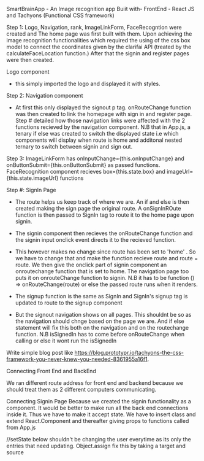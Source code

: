 SmartBrainApp - An Image recognition app
Buiit with- 
FrontEnd - React JS and Tachyons (Functional CSS framework) 

Step 1:
Logo, Navigation, rank, ImageLinkForm, FaceRecogntion were created and The home page was first built with them. Upon achieving the image recognition functionalities which required the using of the css box model to connect the coordinates given by the clarifai API (treated by the calculateFaceLocation function.) After that the signin and register pages were then created.

Logo component
- this simply imported the logo and displayed it with styles.

Step 2:
Navigation component
- At first this only displayed the signout p tag. onRouteChange function was then created to link the homepage with sign in and register page. Step # detailed how those navigation links were affected with the 2 functions recieved by the navigation component. 
N.B that in App.js, a tenary if else was created to switch the displayed state i.e which components will display when route is home and 
additonal nested ternary to switch between signin and sign out.  

Step 3:
ImageLinkForm has onInputChange={this.onInputChange} and onButtonSubmit={this.onButtonSubmit} as passed functions. 
FaceRecognition component recieves box={this.state.box} and imageUrl={this.state.imageUrl} functions

Step #: SignIn Page
- The route helps us keep track of where we are. An if and else is then created making the sign page the original route. A onSignInROute function is then passed to SignIn tag to route it to the home page upon signin.

- The signin component then recieves the onRouteChange function and the signin input onclick event directs it to the recieved function. 
- This however makes no change since route has been set to 'home' <!-- and 'signin' --> . So we have to change that and make the function recieve route and route = route. We then give the onclick part of signin component an onroutechange function that is set to home.
The navigation page too puts it on onrouteChange function to signin. N.B it has to be function () => onRouteChange(route) or else the passed route runs when it renders.

- The signup function is the same as SignIn and SignIn's signup tag is updated to route to the signup component
- But the signout navigation shows on all pages. This shouldnt be so as the navigation should chnge based on the page we are. And if else statement will fix this both on the navigation and on the routechange function.
N.B isSignedIn has to come before onRouteChange when calling <Navigation /> or else it wont run the isSignedIn


Write simple blog post like https://blog.prototypr.io/tachyons-the-css-framework-you-never-knew-you-needed-8361955a16f1. 

Connecting Front End and BackEnd

We ran different route address for front end and backend because we should treat them as 2 different computers communicating.


Connecting Signin Page
Because we created the signin functionality as a component. It would be better to make run all the back end connections inside it. Thus we have to make it accept state. We have to insert class and extend React.Component and thereafter giving props to functions called from App.js


//setState below shouldn't be changing the user everytime as its only the entries that need updating. Object.assign fix this by taking a target and source















